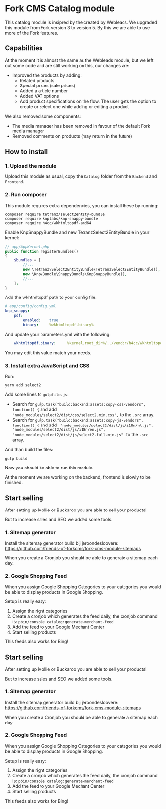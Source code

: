 # Fork CMS Catalog module
This catalog module is insipred by the created by Webleads. We upgraded this module from Fork version 3 to version 5. By this we are able to use more of the Fork features.

## Capabilities
At the moment it is almost the same as the Webleads module, but we left out some code and are still working on this, our changes are:
* Improved the products by adding:
  * Related products
  * Special prices (sale prices)
  * Added a article number
  * Added VAT options
  * Add product specifications on the flow. The user gets the option to create or select one while adding or editing a product

We also removed some components:
* The media manager has been removed in favour of the default Fork media manager
* Removed comments on products (may return in the future)

## How to install

### 1. Upload the module
Upload this module as usual, copy the `Catalog` folder from the `Backend` and `Frontend`.

### 2. Run composer
This module requires extra dependencies, you can install these by running:

```
composer require tetranz/select2entity-bundle
composer require knplabs/knp-snappy-bundle
composer require h4cc/wkhtmltopdf-amd64
```
Enable KnpSnappyBundle and new TetranzSelect2EntityBundle in your kernel:
```php
// app/AppKernel.php
public function registerBundles()  
{
    $bundles = [
        //...
        new \Tetranz\Select2EntityBundle\TetranzSelect2EntityBundle(),
        new \Knp\Bundle\SnappyBundle\KnpSnappyBundle(),
        //...
    ];
}
```

Add the wkhtmltopdf path to your config file:
```yaml
# app/config/config.yml
knp_snappy:  
    pdf:
        enabled:    true
        binary:     %wkhtmltopdf.binary%
```

And update your parameters.yml with the following:
```yaml
    wkhtmltopdf.binary:     %kernel.root_dir%/../vendor/h4cc/wkhtmltopdf-amd64/bin/wkhtmltopdf-amd64
```
You may edit this value match your needs.

### 3. Install extra JavaScript and CSS

Run:
```npm
yarn add select2
```

Add some lines to `gulpfile.js`:
* Search for `gulp.task("build:backend:assets:copy-css-vendors", function() {` and add `"node_modules/select2/dist/css/select2.min.css",` to the `.src` array.
* Search for `gulp.task("build:backend:assets:copy-js-vendors", function() {` and add `
    "node_modules/select2/dist/js/i18n/nl.js",
    "node_modules/select2/dist/js/i18n/en.js",
    "node_modules/select2/dist/js/select2.full.min.js",` to the `.src` array.

And than build the files:
```
gulp build
```

Now you should be able to run this module.

At the moment we are working on the backend, frontend is slowly to be finished.

## Start selling

After setting up Mollie or Buckaroo you are able to sell your products!

But to increase sales and SEO we added some tools.

### 1. Sitemap generator
Install the sitemap generator build bij jeroondesloovere: https://github.com/friends-of-forkcms/fork-cms-module-sitemaps

When you create a Cronjob you should be able to generate a sitemap each day.

### 2. Google Shopping Feed
When you assign Google Shopping Categories to your categories you would be able to display products in Google Shopping.

Setup is really easy:
1. Assign the right categories
2. Create a cronjob which generates the feed daily, the cronjob command is: `pbin/console catalog:generate-merchant-feed`
3. Add the feed to your Google Mechant Center
4. Start selling products

This feeds also works for Bing!

## Start selling

After setting up Mollie or Buckaroo you are able to sell your products!

But to increase sales and SEO we added some tools.

### 1. Sitemap generator
Install the sitemap generator build bij jeroondesloovere: https://github.com/friends-of-forkcms/fork-cms-module-sitemaps

When you create a Cronjob you should be able to generate a sitemap each day.

### 2. Google Shopping Feed
When you assign Google Shopping Categories to your categories you would be able to display products in Google Shopping.

Setup is really easy:
1. Assign the right categories
2. Create a cronjob which generates the feed daily, the cronjob command is: `pbin/console catalog:generate-merchant-feed`
3. Add the feed to your Google Mechant Center
4. Start selling products

This feeds also works for Bing!
